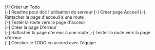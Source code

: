 [/] Créer un Todo   
[-] Readme pour doc l'utilisation du serveur
[-] Créer page Accueil
[-] Rattacher la page d'acceuil à une route  
[-] Tester la route vers la page d'acceuil  
[-] Créer la page D'erreur   
[-] Rattacher la page d'erreur à une route
[-] Tester la route vers la page d'erreur   
[-] Checker le TODO en accord avec l'équipe